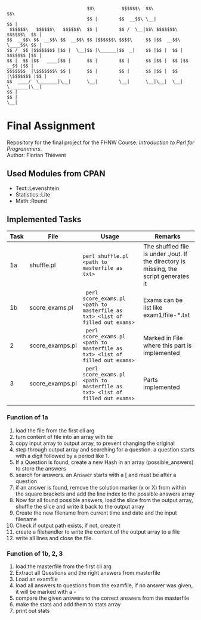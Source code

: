 ```
                              $$\          $$$$$$\  $$\                     $$\ 
                              $$ |        $$  __$$\ \__|                    $$ |
 $$$$$$\   $$$$$$\   $$$$$$\  $$ |        $$ /  \__|$$\ $$$$$$$\   $$$$$$\  $$ |
$$  __$$\ $$  __$$\ $$  __$$\ $$ |$$$$$$\ $$$$\     $$ |$$  __$$\  \____$$\ $$ |
$$ /  $$ |$$$$$$$$ |$$ |  \__|$$ |\______|$$  _|    $$ |$$ |  $$ | $$$$$$$ |$$ |
$$ |  $$ |$$   ____|$$ |      $$ |        $$ |      $$ |$$ |  $$ |$$  __$$ |$$ |
$$$$$$$  |\$$$$$$$\ $$ |      $$ |        $$ |      $$ |$$ |  $$ |\$$$$$$$ |$$ |
$$  ____/  \_______|\__|      \__|        \__|      \__|\__|  \__| \_______|\__|
$$ |                                                                            
$$ |                                                                            
\__|                                                            
```
# Final Assignment

Repository for the final project for the FHNW Course: *Introduction to Perl for Programmers*.  
Author: Florian Thiévent

## Used Modules from CPAN
* Text::Levenshtein
* Statistics::Lite
* Math::Round

## Implemented Tasks

| Task  | File            | Usage                                                                             | Remarks                                       |
| ----- | --------------- | --------------------------------------------------------------------------------- | --------------------------------------------- |
| 1a    | shuffle.pl      | ``` perl shuffle.pl <path to masterfile as txt> ```                               | The shuffled file is under ./out. If the directory is missing, the script generates it  |
| 1b    | score_exams.pl  | ``` perl score_exams.pl <path to masterfile as txt> <list of filled out exams>``` | Exams can be list like exam1/file-*.txt       |
| 2     | score_examps.pl | ``` perl score_exams.pl <path to masterfile as txt> <list of filled out exams>``` | Marked in File where this part is implemented |
| 3     | score_examps.pl | ``` perl score_exams.pl <path to masterfile as txt> <list of filled out exams>``` | Parts implemented                             |
|       |                 |                                                                                   |                                               |


### Function of 1a
1. load the file from the first cli arg 
2. turn content of file into an array with tie
3. copy input array to output array, to prevent changing the original
4. step through output array and searching for a question. a question starts with a digit followed by a period like 1.
5. If a Question is found, create a new Hash in an array (possible_answers) to store the answers
6. search for answers. an Answer starts with a [ and must be after a question
7. if an answer is found, remove the solution marker (x or X) from within the square brackets and add the line index to the possible answers array
8. Now for all found possible answers, load the slice from the output array, shuffle the slice and write it back to the output array
9. Create the new filename from current time and date and the input filename
10. Check if output path exists, if not, create it
11. create a filehandler to write the content of the output array to a file
12. write all lines and close the file.

### Function of 1b, 2, 3
1. load the masterfile from the first cli arg
2. Extract all Questions and the right answers from masterfile
3. Load an examfile
4. load all answers to questions from the examfile, if no answer was given, it will be marked with a -
5. compare the given answers to the correct answers from the masterfile
6. make the stats and add them to stats array
7. print out stats